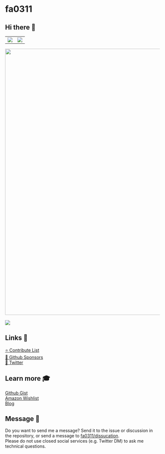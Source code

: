 <h1>fa0311</h1>
<h2>Hi there 👋</h2>
<table>
  <tr>
    <td>
      <a href="https://github.com/anuraghazra/github-readme-stats">
        <img src="https://github-readme-stats.vercel.app/api?username=fa0311&count_private=true&show_icons=true&text_color=03abd4&bg_color=00000000&hide_border=true" />
      </a>
    </td>
    <td>
      <a href="https://github.com/anuraghazra/github-readme-stats">
        <img src="https://github-readme-stats.vercel.app/api/top-langs/?username=fa0311&layout=compact&langs_count=10&text_color=03abd4&bg_color=00000000&hide_border=true" />
      </a>
    </td>
  </tr>
</table>
<a href="https://github.com/ryo-ma/github-profile-trophy">
  <img width="865" src="https://github-profile-trophy.vercel.app/?username=fa0311&theme=algolia&column=7&no-bg=true&no-frame=true" />
</a>
<br><br>
<img src="https://komarev.com/ghpvc/?username=fa0311&style=flat-square">

<h2>Links 🔗</h2>
<a href="https://github.com/stars/fa0311/lists/contribute-100">⭐ Contribute List</a><br>
<a href="https://github.com/sponsors/fa0311">🍺 Github Sponsors</a><br>
<a href="https://twitter.com/faa0311">🩵 Twitter</a><br>

<h2>Learn more 🎓</h2>
<a href="https://gist.github.com/fa0311">Github Gist</a><br>
<a href="https://www.amazon.co.jp/hz/wishlist/ls/21TRR50AUGI7Y">Amazon Wishlist</a><br>
<a href="https://blog.yuki0311.com">Blog</a><br>

<h2>Message 💬</h2>
Do you want to send me a message?
Send it to the issue or discussion in the repository, or send a message to <a href="https://github.com/fa0311/fa0311/discussions/new?category=general">fa0311/dissucation</a>.<br>
Please do not use closed social services (e.g. Twitter DM) to ask me technical questions.
